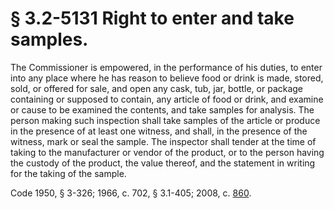 # § 3.2-5131 Right to enter and take samples.

<p>The Commissioner is empowered, in the performance of his duties, to enter into any place where he has reason to believe food or drink is made, stored, sold, or offered for sale, and open any cask, tub, jar, bottle, or package containing or supposed to contain, any article of food or drink, and examine or cause to be examined the contents, and take samples for analysis. The person making such inspection shall take samples of the article or produce in the presence of at least one witness, and shall, in the presence of the witness, mark or seal the sample. The inspector shall tender at the time of taking to the manufacturer or vendor of the product, or to the person having the custody of the product, the value thereof, and the statement in writing for the taking of the sample.</p><p>Code 1950, § 3-326; 1966, c. 702, § 3.1-405; 2008, c. <a href='http://lis.virginia.gov/cgi-bin/legp604.exe?081+ful+CHAP0860'>860</a>.</p>